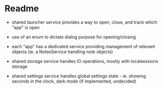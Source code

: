 # Readme

- shared launcher service provides a way to open, close, and track which "app" is open

- use of an enum to dictate dialog purpose for opening/closing

- each "app" has a dedicated service providing management of relevant objects (ie. a NotesService handling note objects)

- shared storage service handles IO operations, mostly with localsessions storage

- shared settings service handles global settings state - ie. showing seconds in the clock, dark mode (if implemented, undecided)
<!-- TODO(RV): Decide about dark mode and update this entry -->

<!-- TODO(RV): Add more features, comments, etc. -->